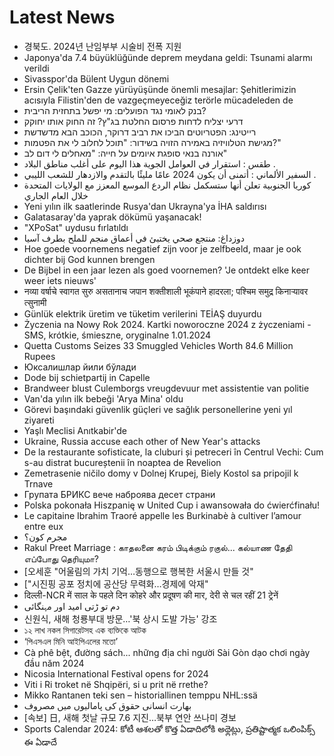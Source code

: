# Latest News
-  경북도. 2024년 난임부부 시술비 전폭 지원
-  Japonya'da 7.4 büyüklüğünde deprem meydana geldi: Tsunami alarmı verildi
-  Sivasspor'da Bülent Uygun dönemi
-  Ersin Çelik'ten Gazze yürüyüşünde önemli mesajlar: Şehitlerimizin acısıyla Filistin'den de vazgeçmeyeceğiz terörle mücadeleden de
-  בנק לאומי נגד הפועלים: מי יפשל בתחזית הריבית?
-  דרעי יצליח לדחות פרסום החלטת בג"ץ? זה החוק אותו יחוקק
-  רייטינג: הפטריוטים הביכו את רביב דרוקר, הכוכב הבא מדשדשת
-  מגישת הטלוויזיה באמירה הזויה בשידור: "תוכל לחלוב לי את הפטמות?"
-  אורנה בנאי סופגת איומים על חייה: "מאחלים לי דום לב"
-  طقس : استقرار في العوامل الجوية هذا اليوم على أغلب مناطق البلاد .
-  السفير الألماني : أتمنى أن يكون 2024 عامًا مليئًا بالتقدم والازدهار للشعب الليبي .
-  كوريا الجنوبية تعلن أنها ستسكمل نظام الردع الموسع المعزز مع الولايات المتحدة خلال العام الجاري
-  Yeni yılın ilk saatlerinde Rusya'dan Ukrayna'ya İHA saldırısı
-  Galatasaray'da yaprak dökümü yaşanacak!
-  "XPoSat" uydusu fırlatıldı
-  دوزداغ: منتجع صحي يختبئ في أعماق منجم للملح بطرف آسيا
-  Hoe goede voornemens negatief zijn voor je zelfbeeld, maar je ook dichter bij God kunnen brengen
-  De Bijbel in een jaar lezen als goed voornemen? 'Je ontdekt elke keer weer iets nieuws'
-  नव्या वर्षाचे स्वागत सुरु असतानाच जपान शक्तीशाली भूकंपाने हादरला; पश्चिम समुद्र किनाऱ्यावर त्सुनामी
-  Günlük elektrik üretim ve tüketim verilerini TEİAŞ duyurdu
-  Życzenia na Nowy Rok 2024. Kartki noworoczne 2024 z życzeniami - SMS, krótkie, śmieszne, oryginalne 1.01.2024
-  Quetta Customs Seizes 33 Smuggled Vehicles Worth 84.6 Million Rupees
-  Юксалишлар йили бўлади
-  Dode bij schietpartij in Capelle
-  Brandweer blust Culemborgs vreugdevuur met assistentie van politie
-  Van'da yılın ilk bebeği 'Arya Mina' oldu
-  Görevi başındaki güvenlik güçleri ve sağlık personellerine yeni yıl ziyareti
-  Yaşlı Meclisi Anıtkabir'de
-  Ukraine, Russia accuse each other of New Year's attacks
-  De la restaurante sofisticate, la cluburi și petreceri în Centrul Vechi: Cum s-au distrat bucureștenii în noaptea de Revelion
-  Zemetrasenie ničilo domy v Dolnej Krupej, Biely Kostol sa pripojil k Trnave
-  Групата БРИКС вече наброява десет страни
-  Polska pokonała Hiszpanię w United Cup i awansowała do ćwierćfinału!
-  Le capitaine Ibrahim Traoré appelle les Burkinabè à cultiver l’amour entre eux
-  مجرم کون؟
-  Rakul Preet Marriage : காதலனை கரம் பிடிக்கும் ரகுல்... கல்யாண தேதி எப்போது தெரியுமா?
-  [오세훈 "어울림의 가치 기억…동행으로 행복한 서울시 만들 것"
-  ["시진핑 공포 정치에 공산당 무력화…경제에 악재"
-  दिल्ली-NCR में साल के पहले दिन कोहरे और प्रदूषण की मार, देरी से चल रहीं 21 ट्रेनें
-  دم تو ڑتی امید اور مہنگائی
-  신원식, 새해 청룡부대 방문…'북 상시 도발 가능' 강조
-  ১২ লাখ নকল সিগারেটসহ এক ব্যক্তিকে আটক
-  ‘পিএসএল মিনি আইপিএলের মতো’
-  Cà phê bệt, đường sách... những địa chỉ người Sài Gòn dạo chơi ngày đầu năm 2024
-  Nicosia International Festival opens for 2024
-  Viti i Ri troket në Shqipëri, si u prit në rrethe?
-  Mikko Rantanen teki sen – historiallinen temppu NHL:ssä
-  بھارت انسانی حقوق کی پامالیوں میں مصروف
-  [속보] 日, 새해 첫날 규모 7.6 지진…북부 연안 쓰나미 경보
-  Sports Calendar 2024: కోటీ ఆశలతో కొత్త ఏడాదిలోకి అథ్లెట్లు, ప్రతిష్టాత్మక ఒలింపిక్స్‌ ఈ ఏడాదే
